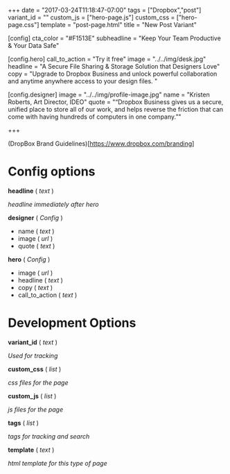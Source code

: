 +++
date = "2017-03-24T11:18:47-07:00"
tags = ["Dropbox","post"]
variant_id = ""
custom_js = ["hero-page.js"]
custom_css = ["hero-page.css"]
template = "post-page.html"
title = "New Post Variant"

[config]
  cta_color = "#F1513E"
  subheadline = "Keep Your Team Productive & Your Data Safe"

  [config.hero]
    call_to_action = "Try it free"
    image = "../../img/desk.jpg"
    headline = "A Secure File Sharing & Storage Solution that Designers Love"
    copy = "Upgrade to Dropbox Business and unlock powerful collaboration and anytime anywhere access to your design files. "

  [config.designer]
    image = "../../img/profile-image.jpg"
    name = "Kristen Roberts, Art Director, IDEO"
    quote = "“Dropbox Business gives us a secure, unified place to store all of our work, and helps reverse the friction that can come with having hundreds of computers in one company.”"

+++

(DropBox Brand Guidelines)[https://www.dropbox.com/branding]

# Config options

**headline** ( *text* )

  *headline immediately after hero*

**designer** ( *Config* )

* name ( *text* )
* image ( *url* )
* quote ( *text* )

**hero** ( *Config* )

* image ( *url* )
* headline ( *text* )
* copy ( *text* )
* call_to_action ( *text* )

# Development Options

**variant_id** ( *text* )

  *Used for tracking*

**custom_css** ( *list* )

*css files for the page*

**custom_js** ( *list* )

*js files for the page*

**tags** ( *list* )

*tags for tracking and search*

**template** ( *text* )

*html template for this type of page*

>
